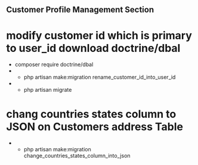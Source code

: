 

## Customer Profile Management Section 
# modify customer id which is primary  to user_id download doctrine/dbal
- composer require doctrine/dbal
- - php artisan make:migration rename_customer_id_into_user_id
- - php artisan migrate
# chang countries states column to JSON on Customers address Table 
- - php artisan make:migration change_countries_states_column_into_json 